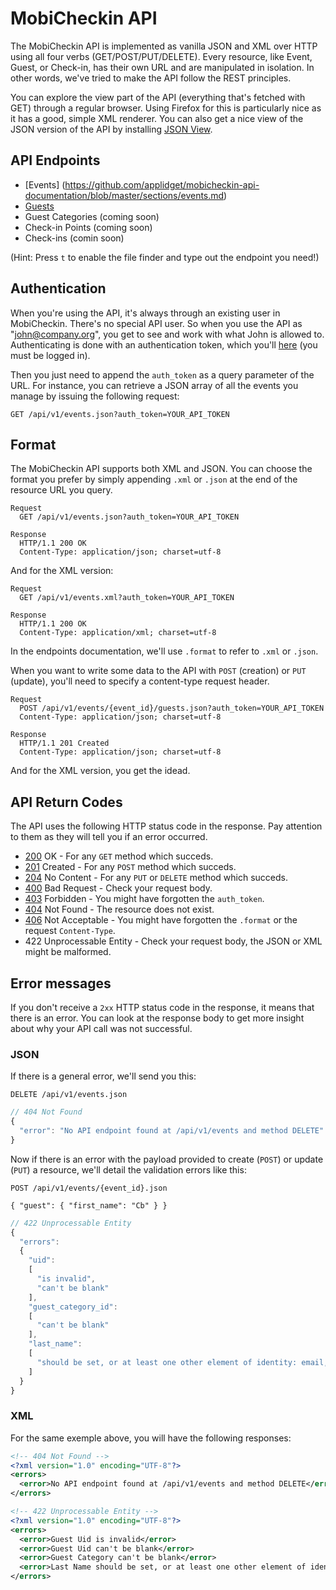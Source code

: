 # MobiCheckin API

The MobiCheckin API is implemented as vanilla JSON and XML over HTTP using all
four verbs (GET/POST/PUT/DELETE). Every resource, like Event, Guest, or Check-in,
has their own URL and are manipulated in isolation. In other words, we've tried
to make the API follow the REST principles.

You can explore the view part of the API (everything that's fetched with GET)
through a regular browser. Using Firefox for this is particularly nice as it has
a good, simple XML renderer. You can also get a nice view of the JSON version of
the API by installing [JSON View](https://addons.mozilla.org/fr/firefox/addon/jsonview/).


## API Endpoints

* [Events] (https://github.com/applidget/mobicheckin-api-documentation/blob/master/sections/events.md)
* [Guests](https://github.com/applidget/mobicheckin-api-documentation/blob/master/sections/guests.md)
* Guest Categories (coming soon)
* Check-in Points (coming soon)
* Check-ins (comin soon)

(Hint: Press `t` to enable the file finder and type out the endpoint you need!)

## Authentication

When you're using the API, it's always through an existing user in MobiCheckin.
There's no special API user. So when you use the API as "john@company.org", you
get to see and work with what John is allowed to. Authenticating is done with an
authentication token, which you'll [here](https://app.mobicheckin.com/fr/api)
(you must be logged in).

Then you just need to append the `auth_token` as a query parameter of the URL.
For instance, you can retrieve a JSON array of all the events you manage by
issuing the following request:

    GET /api/v1/events.json?auth_token=YOUR_API_TOKEN

## Format

The MobiCheckin API supports both XML and JSON. You can choose the format you
prefer by simply appending `.xml` or `.json` at the end of the resource URL
you query.

    Request
      GET /api/v1/events.json?auth_token=YOUR_API_TOKEN

    Response
      HTTP/1.1 200 OK
      Content-Type: application/json; charset=utf-8

And for the XML version:

    Request
      GET /api/v1/events.xml?auth_token=YOUR_API_TOKEN

    Response
      HTTP/1.1 200 OK
      Content-Type: application/xml; charset=utf-8

In the endpoints documentation, we'll use `.format` to refer to `.xml` or `.json`.

When you want to write some data to the API with `POST` (creation) or `PUT` (update),
you'll need to specify a content-type request header.

    Request
      POST /api/v1/events/{event_id}/guests.json?auth_token=YOUR_API_TOKEN
      Content-Type: application/json; charset=utf-8

    Response
      HTTP/1.1 201 Created
      Content-Type: application/json; charset=utf-8

And for the XML version, you get the idead.

## API Return Codes

The API uses the following HTTP status code in the response. Pay attention to them
as they will tell you if an error occurred.

* [200](http://www.w3.org/Protocols/rfc2616/rfc2616-sec10.html#sec10.2.1) OK - For any `GET` method which succeds.
* [201](http://www.w3.org/Protocols/rfc2616/rfc2616-sec10.html#sec10.2.2) Created - For any `POST` method which succeds.
* [204](http://www.w3.org/Protocols/rfc2616/rfc2616-sec10.html#sec10.2.5) No Content - For any `PUT` or `DELETE` method which succeds.
* [400](http://www.w3.org/Protocols/rfc2616/rfc2616-sec10.html#sec10.4.1) Bad Request - Check your request body.
* [403](http://www.w3.org/Protocols/rfc2616/rfc2616-sec10.html#sec10.4.4) Forbidden - You might have forgotten the `auth_token`.
* [404](http://www.w3.org/Protocols/rfc2616/rfc2616-sec10.html#sec10.4.5) Not Found - The resource does not exist.
* [406](http://www.w3.org/Protocols/rfc2616/rfc2616-sec10.html#sec10.4.5) Not Acceptable - You might have forgotten the `.format` or the request `Content-Type`.
* 422 Unprocessable Entity - Check your request body, the JSON or XML might be malformed.

## Error messages

If you don't receive a `2xx` HTTP status code in the response, it means that there
is an error. You can look at the response body to get more insight about why
your API call was not successful.

### JSON
If there is a general error, we'll send you this:
```
DELETE /api/v1/events.json
```
```js
// 404 Not Found
{
  "error": "No API endpoint found at /api/v1/events and method DELETE"
}
```
Now if there is an error with the payload provided to create (`POST`) or update
(`PUT`) a resource, we'll detail the validation errors like this:
```
POST /api/v1/events/{event_id}.json

{ "guest": { "first_name": "Cb" } }
```
```js
// 422 Unprocessable Entity
{
  "errors":
  {
    "uid":
    [
      "is invalid",
      "can't be blank"
    ],
    "guest_category_id":
    [
      "can't be blank"
    ],
    "last_name":
    [
      "should be set, or at least one other element of identity: email, company or uid."
    ]
  }
}
```

### XML
For the same exemple above, you will have the following responses:

```xml
<!-- 404 Not Found -->
<?xml version="1.0" encoding="UTF-8"?>
<errors>
  <error>No API endpoint found at /api/v1/events and method DELETE</error>
</errors>
```

```xml
<!-- 422 Unprocessable Entity -->
<?xml version="1.0" encoding="UTF-8"?>
<errors>
  <error>Guest Uid is invalid</error>
  <error>Guest Uid can't be blank</error>
  <error>Guest Category can't be blank</error>
  <error>Last Name should be set, or at least one other element of identity: email, company or uid.</error>
</errors>
```